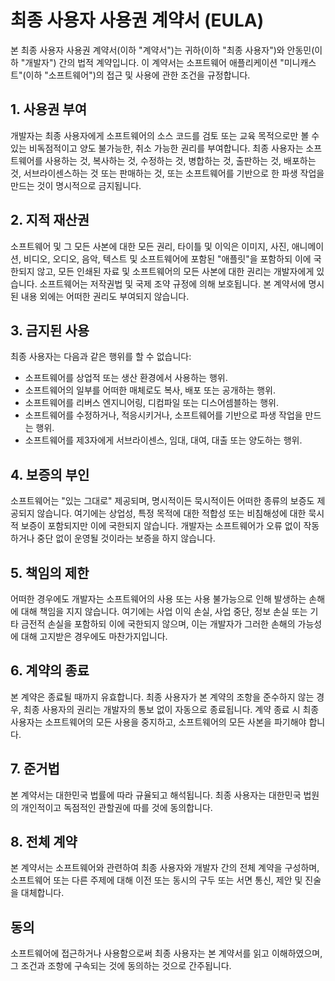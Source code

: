 # 최종 사용자 사용권 계약서 (EULA)

본 최종 사용자 사용권 계약서(이하 "계약서")는 귀하(이하 "최종 사용자")와 안동민(이하 "개발자") 간의 법적 계약입니다. 이 계약서는 소프트웨어 애플리케이션 "미니캐스트"(이하 "소프트웨어")의 접근 및 사용에 관한 조건을 규정합니다.

## 1. 사용권 부여
개발자는 최종 사용자에게 소프트웨어의 소스 코드를 검토 또는 교육 목적으로만 볼 수 있는 비독점적이고 양도 불가능한, 취소 가능한 권리를 부여합니다. 최종 사용자는 소프트웨어를 사용하는 것, 복사하는 것, 수정하는 것, 병합하는 것, 출판하는 것, 배포하는 것, 서브라이센스하는 것 또는 판매하는 것, 또는 소프트웨어를 기반으로 한 파생 작업을 만드는 것이 명시적으로 금지됩니다.

## 2. 지적 재산권
소프트웨어 및 그 모든 사본에 대한 모든 권리, 타이틀 및 이익은 이미지, 사진, 애니메이션, 비디오, 오디오, 음악, 텍스트 및 소프트웨어에 포함된 "애플릿"을 포함하되 이에 국한되지 않고, 모든 인쇄된 자료 및 소프트웨어의 모든 사본에 대한 권리는 개발자에게 있습니다. 소프트웨어는 저작권법 및 국제 조약 규정에 의해 보호됩니다. 본 계약서에 명시된 내용 외에는 어떠한 권리도 부여되지 않습니다.

## 3. 금지된 사용
최종 사용자는 다음과 같은 행위를 할 수 없습니다:
- 소프트웨어를 상업적 또는 생산 환경에서 사용하는 행위.
- 소프트웨어의 일부를 어떠한 매체로도 복사, 배포 또는 공개하는 행위.
- 소프트웨어를 리버스 엔지니어링, 디컴파일 또는 디스어셈블하는 행위.
- 소프트웨어를 수정하거나, 적응시키거나, 소프트웨어를 기반으로 파생 작업을 만드는 행위.
- 소프트웨어를 제3자에게 서브라이센스, 임대, 대여, 대출 또는 양도하는 행위.

## 4. 보증의 부인
소프트웨어는 "있는 그대로" 제공되며, 명시적이든 묵시적이든 어떠한 종류의 보증도 제공되지 않습니다. 여기에는 상업성, 특정 목적에 대한 적합성 또는 비침해성에 대한 묵시적 보증이 포함되지만 이에 국한되지 않습니다. 개발자는 소프트웨어가 오류 없이 작동하거나 중단 없이 운영될 것이라는 보증을 하지 않습니다.

## 5. 책임의 제한
어떠한 경우에도 개발자는 소프트웨어의 사용 또는 사용 불가능으로 인해 발생하는 손해에 대해 책임을 지지 않습니다. 여기에는 사업 이익 손실, 사업 중단, 정보 손실 또는 기타 금전적 손실을 포함하되 이에 국한되지 않으며, 이는 개발자가 그러한 손해의 가능성에 대해 고지받은 경우에도 마찬가지입니다.

## 6. 계약의 종료
본 계약은 종료될 때까지 유효합니다. 최종 사용자가 본 계약의 조항을 준수하지 않는 경우, 최종 사용자의 권리는 개발자의 통보 없이 자동으로 종료됩니다. 계약 종료 시 최종 사용자는 소프트웨어의 모든 사용을 중지하고, 소프트웨어의 모든 사본을 파기해야 합니다.

## 7. 준거법
본 계약서는 대한민국 법률에 따라 규율되고 해석됩니다. 최종 사용자는 대한민국 법원의 개인적이고 독점적인 관할권에 따를 것에 동의합니다.

## 8. 전체 계약
본 계약서는 소프트웨어와 관련하여 최종 사용자와 개발자 간의 전체 계약을 구성하며, 소프트웨어 또는 다른 주제에 대해 이전 또는 동시의 구두 또는 서면 통신, 제안 및 진술을 대체합니다.

## 동의
소프트웨어에 접근하거나 사용함으로써 최종 사용자는 본 계약서를 읽고 이해하였으며, 그 조건과 조항에 구속되는 것에 동의하는 것으로 간주됩니다.
